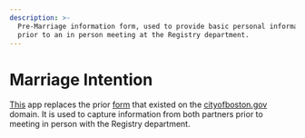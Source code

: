 ```yaml
---
description: >-
  Pre-Marriage information form, used to provide basic personal information
  prior to an in person meeting at the Registry department.
---
```


# Marriage Intention

[This](https://registry.boston.gov/marriageintention) app replaces the prior [form](https://www.cityofboston.gov/registry/intentions/Default.aspx) that existed on the [cityofboston.gov](http://cityofboston.gov) domain. It is used to capture information from both partners prior to meeting in person with the Registry department. 

